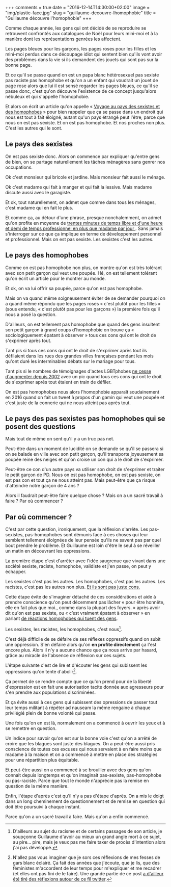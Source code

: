 +++
comments = true
date = "2016-12-14T14:30:00+02:00"
image = "img/plastic-face.jpg"
slug = "guillaume-decouvre-lhomophobie"
title = "Guillaume découvre l'homophobie"
+++

Comme chaque année, les gens qui ont décidé de se reproduire se retrouvent confrontés aux catalogues de Noël pour leurs mini-moi et à la manière dont les représentations genrées les affectent.

Les pages bleues pour les garçons, les pages roses pour les filles et les mini-moi perdus dans ce découpage idiot qui sentent bien qu'ils vont avoir des problèmes dans la vie si ils demandent des jouets qui sont pas sur la bonne page.

Et ce qu'il se passe quand on est un papa blanc hétérosexuel pas sexiste pas raciste pas homophobe et qu'on a un enfant qui voudrait un jouet de page rose alors que lui il est sensé regarder les pages bleues, ce qu'il se passe donc, c'est qu'on découvre l'existence de ce concept jusqu'alors nébuleux et qui s'appelle l'homophobie.

Et alors on écrit un article qu'on appelle « [Voyage au pays des sexistes et des homophobes][1] » pour bien rappeler que ça se passe dans un endroit qui nous est tout à fait éloigné, autant qu'un pays étrangé peut l'être, parce que nous on est pas sexiste. Et on est pas homophobe. Et nos proches non plus. C'est les autres qui le sont.

## Le pays des sexistes

On est pas sexiste donc. Alors on commence par expliquer qu'entre gens de bien, on se partage naturellement les tâches ménagères sans genrer nos occupations.

Ok c'est monsieur qui bricole et jardine. Mais monsieur fait aussi le ménage.

Ok c'est madame qui fait à manger et qui fait la lessive. Mais madame discute aussi avec le garagiste.

Et ok, tout naturellement, on admet que comme dans tous les ménages, c'est madame qui en fait le plus.

Et comme ça, au détour d'une phrase, presque nonchalemment, on admet qu'on profite en moyenne de [trentes minutes de temps libre et d'une heure et demi de temps professionnel en plus que madame par jour ][2]. Sans jamais s'interroger sur ce que ça implique en terme de développement personnel et professionnel. Mais on est pas sexiste. Les sexistes c'est les autres.

## Le pays des homophobes

Comme on est pas homophobe non plus, on montre qu'on est très tolérant avec son petit garçon qui veut une poupée. Hé, on est tellement tolérant qu'on écrit un article pour le montrer au monde.

Et ok, on va lui offrir sa poupée, parce qu'on est pas homophobe.

Mais on va quand même soigneusement éviter de se demander pourquoi on a quand même répondu que les pages roses « c'est plutôt pour les filles » (sous entendu, « c'est plutôt pas pour les garçons ») la première fois qu'il nous a posé la question.

D'ailleurs, on est tellement pas homophobe que quand des gens insultent son petit garçon à grand coups d'homophobie on trouve ça « sociologiquement épatant à observer » tous ces cons qui ont le droit de s'exprimer après tout.

Tant pis si tous ces cons qui ont le droit de s'exprimer après tout ils  défilaient dans les rues des grandes villes françaises pendant les mois qu'ont duré les interminables débats sur le mariage pour tous.

Tant pis si le nombres de témoignages d'actes LGBTphobes [ne cesse d'augmenter depuis 2002][3] avec un pic quand tous ces cons qui ont le droit de s'exprimer après tout étaient en train de défiler.

On est pas homophobes nous alors l'homophobie apparaît soudainement en 2016 quand on fait un tweet à propos d'un gamin qui veut une poupée et c'est juste de la connerie qui ne nous atteint pas après tout.

## Le pays des pas sexistes pas homophobes qui se posent des questions

Mais tout de même on sent qu'il y a un truc pas net.

Peut-être dans un moment de lucidité on se demande se qu'il se passera si on se balade en ville avec son petit garçon, qu'il transporte joyeusement sa poupée reine des neiges et qu'on croise un con qui a le droit de s'exprimer.

Peut-être ce con d'un autre pays va utiliser son droit de s'exprimer et traiter le petit garçon de PD. Nous on est pas homophobe, on est pas sexiste, on est pas con et tout ça ne nous atteint pas. Mais peut-être que ça risque d'atteindre notre garçon de 4 ans ?

Alors il faudrait peut-être faire quelque chose ? Mais on a un sacré travail à faire ? Par où commencer ?

## Par où commencer ?

C'est par cette question, ironiquement, que la réflexion s'arrête. Les pas-sexistes, pas-homophobes sont démunis face à ces choses qui leur semblent tellement éloignées de leur pensée qu'ils ne savent pas par quel bout prendre le problème. Et Guillaume est loin d'être le seul à se réveiller un matin en découvrant les oppressions.

La première étape c'est d'arrêter avec l'idée saugrenue que vivant dans une société sexiste, raciste, homophobe, validiste et j'en passe, on peut y échapper.

Les sexistes c'est pas les autres. Les homophobes, c'est pas les autres. Les racistes, c'est pas les autres non plus. [Et ils sont pas juste cons.][4]

Cette étape évite de s'imaginer détaché de ces considérations et aide à prendre conscience qu'on peut décemment pas lâcher « pour être honnête, elle en fait plus que moi., comme dans la plupart des foyers. » après avoir dit qu'on est pas sexiste, ou « c’est vraiment épatant à observer » en parlant [de réactions homophobes qui tuent des gens][5].

Les sexistes, les racistes, les homophobes, c'est nous[^1].

C'est déjà difficile de se défaire de ses réflexes oppressifs quand on subit une oppression. S'en défaire alors qu'on **en profite directement** ça l'est encore plus. Alors il n'y a aucune chance que ça nous arrive par hasard, grâce au miracle de l'absence de réflexion sur ces sujets.

L'étape suivante c'est de lire et d'écouter les gens qui subissent les oppressions qu'on tente d'abolir[^2].

Ça permet de se rendre compte que ce qu'on prend pour de la liberté d'expression est en fait une autorisation tacite donnée aux agresseurs pour s'en prendre aux populations discriminées.

Et ça évite aussi à ces gens qui subissent des opressions de passer tout leur temps militant à répéter ad nauseam la même rengaine à chaque privilégié plein de bonne volonté qui passe.

Une fois qu'on en est là, normalement on a commencé à ouvrir les yeux et à se remettre en question.

Un indice pour savoir qu'on est sur la bonne voie c'est qu'on a arrêté de croire que les blagues sont juste des blagues. On a peut-être aussi pris conscience de toutes ces excuses qui nous servaient à en faire moins que madame à la maison et on a commencé à mettre en place des stratégies pour une répartition plus équitable.

Et peut-être aussi on a commencé à se brouiller avec des gens qu'on connait depuis longtemps et qu'on imaginait pas-sexiste, pas-homophobe ou pas-raciste. Parce que tout le monde n'apprécie pas la remise en question de la même manière.

Enfin, l'étape d'après c'est qu'il n'y a pas d'étape d'après. On a mis le doigt dans un long cheminement de questionnement et de remise en question qui doit être poursuivi à chaque instant.

Parce qu'on a un sacré travail à faire. Mais qu'on a enfin commencé.

[^1]: D'ailleurs au sujet du racisme et de certains passages de son article, je soupçonne Guillaume d'avoir au mieux un grand angle mort à ce sujet, au pire… pire, mais je veux pas me faire taxer de procès d'intention alors j'ai pas développé.

[^2]: N'allez pas vous imaginer que je sors ces réflexions de mes fesses de gars blanc éclairé. Ça fait des années que j'écoute, que je lis, que des féministes m'accordent de leur temps pour m'expliquer et me recadrer (et elles ont pas fini de le faire). Une grande partie de ce post [a d'ailleur été tiré des réflexions autour de ce fil twitter](https://twitter.com/valerieCG/status/809001185910882304).

[1]: https://medium.com/@gchampeau/voyage-au-pays-des-sexistes-et-homophobes-3706575ea544
[2]: http://www.inegalites.fr/spip.php?article245
[3]: https://www.sos-homophobie.org/rapport-annuel-2015
[4]: https://medium.com/@mcpaccard/le-problème-ici-cest-que-c-est-trop-simple-de-grouper-ces-gens-dans-les-cons-66634585ab4
[5]: https://www.sos-homophobie.org/article/le-suicide-une-consequence-averee-de-l%E2%80%99homophobie-et-de-la-transphobie
